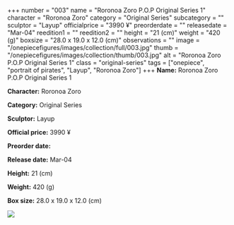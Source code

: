 +++
number = "003"
name = "Roronoa Zoro P.O.P Original Series 1"
character = "Roronoa Zoro"
category = "Original Series"
subcategory = ""
sculptor = "Layup"
officialprice = "3990 ¥"
preorderdate = ""
releasedate = "Mar-04"
reedition1 = ""
reedition2 = ""
height = "21 (cm)"
weight = "420 (g)"
boxsize = "28.0 x 19.0 x 12.0 (cm)"
observations = ""
image = "/onepiecefigures/images/collection/full/003.jpg"
thumb = "/onepiecefigures/images/collection/thumb/003.jpg"
alt = "Roronoa Zoro P.O.P Original Series 1"
class = "original-series"
tags = ["onepiece", "portrait of pirates", "Layup", "Roronoa Zoro"]
+++
**Name:** Roronoa Zoro P.O.P Original Series 1

**Character:** Roronoa Zoro

**Category:** Original Series 

**Sculptor:** Layup

**Official price:** 3990 ¥

**Preorder date:** 

**Release date:** Mar-04

**Height:** 21 (cm)

**Weight:** 420 (g)

**Box size:** 28.0 x 19.0 x 12.0 (cm)

<img src="/onepiecefigures/images/collection/thumb/003.jpg">